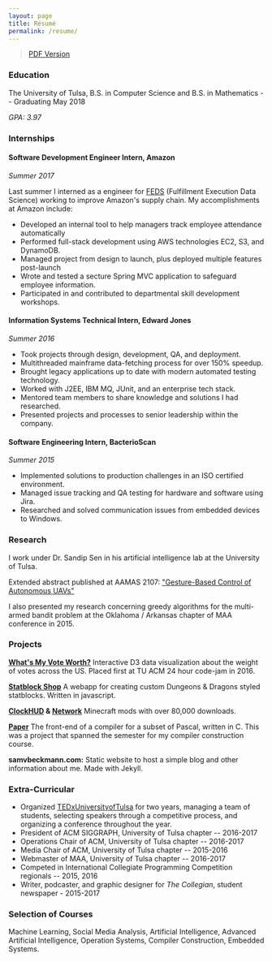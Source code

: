 ```yaml
---
layout: page
title: Résumé
permalink: /resume/
---
```


>[PDF Version](/documents/resume.pdf)

### Education
The University of Tulsa, B.S. in Computer Science and B.S. in Mathematics -- Graduating May 2018

_GPA: 3.97_

### Internships

#### Software Development Engineer Intern, Amazon
_Summer 2017_

Last summer I interned as a engineer for [FEDS](https://amazon.jobs/feds) (Fulfillment Execution Data Science) working to improve Amazon's supply chain. My accomplishments at Amazon include:

- Developed an internal tool to help managers track employee attendance automatically
- Performed full-stack development using AWS technologies EC2, S3, and DynamoDB.
- Managed project from design to launch, plus deployed multiple features post-launch
- Wrote and tested a secture Spring MVC application to safeguard employee information.
- Participated in and contributed to departmental skill development workshops.

#### Information Systems Technical Intern, Edward Jones
_Summer 2016_

- Took projects through design, development, QA, and deployment.
- Multithreaded mainframe data-fetching process for over 150% speedup.
- Brought legacy applications up to date with modern automated testing technology.
- Worked with J2EE, IBM MQ, JUnit, and an enterprise tech stack.
- Mentored team members to share knowledge and solutions I had researched.
- Presented projects and processes to senior leadership within the company.

#### Software Engineering Intern, BacterioScan
_Summer 2015_

- Implemented solutions to production challenges in an ISO certified environment.
- Managed issue tracking and QA testing for hardware and software using Jira.
- Researched and solved communication issues from embedded devices to Windows.

### Research
I work under Dr. Sandip Sen in his artificial intelligence lab at the University of Tulsa.

Extended abstract published at AAMAS 2107: ["Gesture-Based Control of Autonomous UAVs"](http://www.aamas2017.org/proceedings/pdfs/p1484.pdf)

I also presented my research concerning greedy algorithms for the multi-armed bandit problem at the Oklahoma / Arkansas chapter of MAA conference in 2015.

### Projects [<i class="fa fa-link" aria-hidden="true"></i>](/projects)

**[What's My Vote Worth?](http://whatsmyvoteworth.com)** Interactive D3 data visualization about the weight of votes across the US. Placed first at TU ACM 24 hour code-jam in 2016.

**[Statblock Shop](http://statblock.shop)** A webapp for creating custom Dungeons & Dragons styled statblocks. Written in javascript.

**[ClockHUD](http://www.curse.com/mc-mods/minecraft/226364-clock-hud) & [Network](http://www.curse.com/mc-mods/minecraft/232834-network)** Minecraft mods with over 80,000 downloads.

**[Paper](https://github.com/samvbeckmann/paper)** The front-end of a compiler for a subset of Pascal, written in C. This was a project that spanned the semester for my compiler construction course.

**samvbeckmann.com:** Static website to host a simple blog and other information about me. Made with Jekyll.

### Extra-Curricular

- Organized [TEDxUniversityofTulsa](https://tedxuniversityoftulsa.com) for two years, managing a team of students, selecting speakers through a competitive process, and organizing a conference throughout the year.
- President of ACM SIGGRAPH, University of Tulsa chapter -- 2016-2017
- Operations Chair of ACM, University of Tulsa chapter -- 2016-2017
- Media Chair of ACM, University of Tulsa chapter -- 2015-2016
- Webmaster of MAA, University of Tulsa chapter -- 2016-2017
- Competed in International Collegiate Programming Competition regionals -- 2015, 2016
- Writer, podcaster, and graphic designer for _The Collegian_, student newspaper - 2015-2017

### Selection of Courses
Machine Learning, Social Media Analysis, Artificial Intelligence, Advanced Artificial Intelligence, Operation Systems, Compiler Construction, Embedded Systems.
